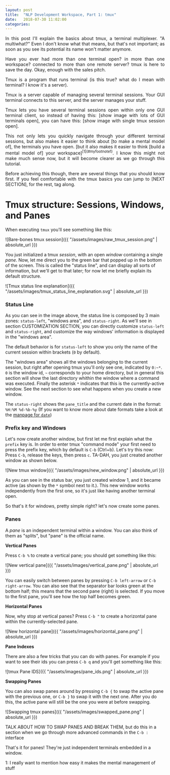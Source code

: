 ```yaml
---
layout: post
title:  "NLP Development Workspace, Part 1: tmux"
date:   2018-07-30 11:02:00
categories:
---
```


<p style="text-align:justify"> In this post I'll explain the basics about
tmux, a terminal multiplexer.  "A multiwhat?" Even I don't know what that means,
but that's not important; as soon as you see its potential its name won't matter
anymore.
</p>


<p style="text-align:justify">
Have you ever had more than one terminal open? in more than one workspace?
connected to more than one remote server? tmux is here to save the day. Okay,
enough with the sales pitch.
</p>

<p style="text-align:justify">
Tmux is a program that runs  terminal (is this true? what do I mean with
terminal? I know it's a server).
</p>

<p style="text-align:justify">
Tmux is a server capable of managing several terminal sessions. Your GUI
terminal connects to this server, and the server manages your stuff.
</p>

<p style="text-align:justify">
Tmux lets you have several terminal sessions open within only one GUI terminal
client, so instead of having this: [show image with lots of GUI terminals open],
you can have this: [show image with single tmux session open].
</p>

<p style="text-align:justify">
This not only lets you quickly navigate through your different terminal
sessions, but also makes it easier to think about [to make a mental model of],
the terminals you have open. [but it also makes it easier to think [build a
mental model of] your workspace]<sup>[1](#myfootnote1)</sup>. I know this might
not make much sense now, but it will become clearer as we go through this
tutorial.
</p>


<div style="text-align:justify">
Before achieving this though, there are several things that you should know
first. If you feel comfortable with the tmux basics you can jump to [NEXT
SECTION], for the rest, tag along.
</div>

# Tmux structure: Sessions, Windows, and Panes

When executing `tmux` you'll see something like this:

![Bare-bones tmux session]({{ "/assets/images/raw_tmux_session.png" | absolute_url }})

You just initialized a tmux _session_, with an open _window_ containing a single
_pane_. Now, let me direct you to the green bar that popped up in the bottom of
the screen. This is called the "status line", and can display all sorts of
information, but we'll get to that later; for now let me briefly explain
its default structure. 

![Tmux status line explanation]({{ "/assets/images/tmux_status_line_explanation.svg" | absolute_url }})

### Status Line

As you can see in the image above, the status line is composed by 3 main zones:
`status-left`, "windows area", and `status-right`. As we'll see in section
CUSTOMIZATION SECTION, you can directly customize `status-left` and
`status-right`, and customize the way windows' information is displayed in the
"windows area".

The default behavior is for `status-left` to show you only the name of the
current session within brackets (`0` by default). 

The "windows area" shows all the windows belonging to the current session, but
right after opening tmux you'll only see one, indicated by `0:~*`. `0` is the
window id, `~` corresponds to your home directory, but in general this section
will show the last directory whithin the window where a command was executed.
Finally the asterisk `*` indicates that this is the currently-active window. See
the next section to see what happens when you create a new window.

The `status-right` shows the `pane_title` and the current date in the format:
`%H:%M %d-%b-%y` (If you want to know more about date formats take a look at the
[manpage for `date`](http://linuxcommand.org/lc3_man_pages/date1.html))



### Prefix key and Windows

Let's now create another window, but first let me first explain what the
`prefix` key is. In order to enter tmux "command mode" your first need to press
the prefix key, which by default is `C-b` (Ctrl+b). Let's try this now: Press
`C-b`, release the keys, then press `c`. TA-DAH, you just created another
window as shown below.

![New tmux window]({{ "/assets/images/new_window.png" | absolute_url }})

As you can see in the status bar, you just created window 1, and it became
active (as shown by the `*` symbol next to it.). This new window works
independently from the first one, so it's just like having another terminal
open.

So that's it for windows, pretty simple right? let's now create some panes.


### Panes

A _pane_ is an independent terminal within a window. You can also think of them as
"splits", but "pane" is the official name.

**Vertical Panes** 

Press `C-b %` to create a vertical pane; you should get something like this:

![New vertical pane]({{ "/assets/images/vertical_pane.png" | absolute_url }})

You can easily switch between panes by pressing `C-b left-arrow` or `C-b
right-arrow`. You can also see that the separator bar looks green at the bottom
half; this means that the second pane (right) is selected. If you move to the
first pane, you'll see how the top half becomes green.

**Horizontal Panes**

Now, why stop at vertical panes? Press `C-b "` to create a horizontal pane
within the currently-selected pane.

![New horizontal pane]({{ "/assets/images/horizontal_pane.png" | absolute_url }})

**Pane Indexes**

There are also a few tricks that you can do with panes. For example if you want
to see their ids you can press `C-b q` and you'll get something like this:

![tmux Pane IDS]({{ "/assets/images/pane_ids.png" | absolute_url }})

**Swapping Panes**

You can also swap panes around by pressing `C-b {` to swap the active pane with
the previous one, or `C-b }` to swap it with the next one.  After you do this,
the active pane will still be the one you were at before swapping.

![Swapping tmux panes]({{ "/assets/images/swapped_pane.png" | absolute_url }})

TALK ABOUT HOW TO SWAP PANES AND BREAK THEM, but do this in a section when we go
through more advanced commands in the `C-b :` interface


That's it for panes! They're just independent terminals embedded in a window.



<a name="myfootnote1">1</a>: I really want to mention how easy it makes the
mental management of stuff



